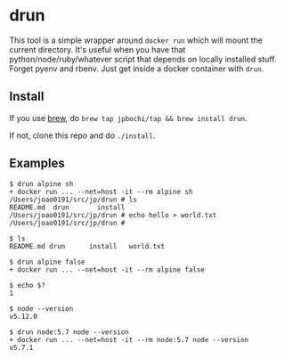 # drun

This tool is a simple wrapper around `docker run` which will mount the current directory. It's useful when you have that python/node/ruby/whatever script that depends on locally installed stuff. Forget pyenv and rbenv. Just get inside a docker container with `drun`.

## Install

If you use [brew](http://brew.sh/), do `brew tap jpbochi/tap && brew install drun`.

If not, clone this repo and do `./install`.

## Examples

```
$ drun alpine sh
+ docker run ... --net=host -it --rm alpine sh
/Users/joao0191/src/jp/drun # ls
README.md  drun       install
/Users/joao0191/src/jp/drun # echo hello > world.txt
/Users/joao0191/src/jp/drun #

$ ls
README.md drun      install   world.txt

$ drun alpine false
+ docker run ... --net=host -it --rm alpine false

$ echo $?
1

$ node --version
v5.12.0

$ drun node:5.7 node --version
+ docker run ... --net=host -it --rm node:5.7 node --version
v5.7.1
```
